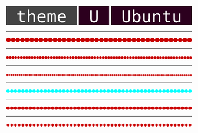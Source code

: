 <img src="U.svg" />

<hr>
<img src="line5-450px.svg" />

<hr>
<img src="line5-750px.svg" />

<hr>
<img src="line5-1000px.svg" />

<hr>
<img src="line5-900px-%230FF.svg" />

<hr>
<img src="line5-900px-%23CB0000.svg" />

<hr>
<img src="line4-900px-default.svg" />
